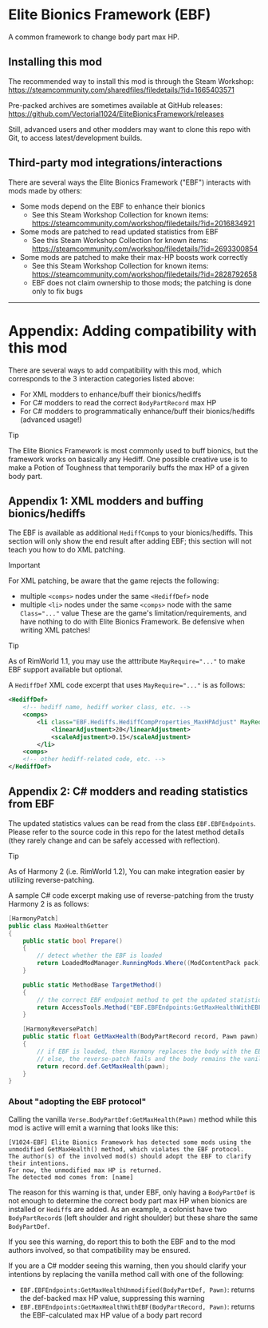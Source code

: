 # Elite Bionics Framework (EBF)
A common framework to change body part max HP.

## Installing this mod
The recommended way to install this mod is through the Steam Workshop: https://steamcommunity.com/sharedfiles/filedetails/?id=1665403571

Pre-packed archives are sometimes available at GitHub releases: https://github.com/Vectorial1024/EliteBionicsFramework/releases

Still, advanced users and other modders may want to clone this repo with Git, to access latest/development builds.

## Third-party mod integrations/interactions
There are several ways the Elite Bionics Framework ("EBF") interacts with mods made by others:
- Some mods depend on the EBF to enhance their bionics
  - See this Steam Workshop Collection for known items: https://steamcommunity.com/workshop/filedetails/?id=2016834921
- Some mods are patched to read updated statistics from EBF
  - See this Steam Workshop Collection for known items: https://steamcommunity.com/workshop/filedetails/?id=2693300854
- Some mods are patched to make their max-HP boosts work correctly
  - See this Steam Workshop Collection for known items: https://steamcommunity.com/workshop/filedetails/?id=2828792658
  - EBF does not claim ownership to those mods; the patching is done only to fix bugs

------

# Appendix: Adding compatibility with this mod
There are several ways to add compatibility with this mod, which corresponds to the 3 interaction categories listed above:
- For XML modders to enhance/buff their bionics/hediffs
- For C# modders to read the correct `BodyPartRecord` max HP
- For C# modders to programmatically enhance/buff their bionics/hediffs (advanced usage!)

> [!TIP]
> The Elite Bionics Framework is most commonly used to buff bionics, but the framework works on basically any Hediff.
> One possible creative use is to make a Potion of Toughness that temporarily buffs the max HP of a given body part.

## Appendix 1: XML modders and buffing bionics/hediffs
The EBF is available as additional `HediffComp`s to your bionics/hediffs. This section will only show the end result after adding EBF; this section will not teach you how to do XML patching.

> [!IMPORTANT]
> For XML patching, be aware that the game rejects the following:
> - multiple `<comps>` nodes under the same `<HediffDef>` node
> - multiple `<li>` nodes under the same `<comps>` node with the same `Class="..."` value
> These are the game's limitation/requirements, and have nothing to do with Elite Bionics Framework. Be defensive when writing XML patches!

> [!TIP]
> As of RimWorld 1.1, you may use the atttribute `MayRequire="..."` to make EBF support available but optional.

A `HediffDef` XML code excerpt that uses `MayRequire="..."` is as follows:

```xml
<HediffDef>
    <!-- hediff name, hediff worker class, etc. -->
    <comps>
        <li class="EBF.Hediffs.HediffCompProperties_MaxHPAdjust" MayRequire="V1024.EBFramework">
            <linearAdjustment>20</linearAdjustment>
            <scaleAdjustment>0.15</scaleAdjustment>
        </li>
    <comps>
    <!-- other hediff-related code, etc. -->
</HediffDef>
```

## Appendix 2: C# modders and reading statistics from EBF
The updated statistics values can be read from the class `EBF.EBFEndpoints`. Please refer to the source code in this repo for the latest method details (they rarely change and can be safely accessed with reflection). 

> [!TIP]
> As of Harmony 2 (i.e. RimWorld 1.2), You can make integration easier by utilizing reverse-patching.

A sample C# code excerpt making use of reverse-patching from the trusty Harmony 2 is as follows:

```c#
[HarmonyPatch]
public class MaxHealthGetter
{
    public static bool Prepare()
    {
        // detect whether the EBF is loaded
        return LoadedModManager.RunningMods.Where((ModContentPack pack) => pack != null && pack.ModMetaData.Active && pack.PackageId == "V1024.EBFramework");
    }

    public static MethodBase TargetMethod()
    {
        // the correct EBF endpoint method to get the updated statistics
        return AccessTools.Method("EBF.EBFEndpoints:GetMaxHealthWithEBF");
    }

    [HarmonyReversePatch]
    public static float GetMaxHealth(BodyPartRecord record, Pawn pawn)
    {
        // if EBF is loaded, then Harmony replaces the body with the EBF endpoint method
        // else, the reverse-patch fails and the body remains the vanilla GetMaxHealth().
        return record.def.GetMaxHealth(pawn);
    }
}
```

### About "adopting the EBF protocol"
Calling the vanilla `Verse.BodyPartDef:GetMaxHealth(Pawn)` method while this mod is active will emit a warning that looks like this:

```
[V1024-EBF] Elite Bionics Framework has detected some mods using the unmodified GetMaxHealth() method, which violates the EBF protocol. 
The author(s) of the involved mod(s) should adopt the EBF to clarify their intentions.
For now, the unmodified max HP is returned.
The detected mod comes from: [name]
```

The reason for this warning is that, under EBF, only having a `BodyPartDef` is not enough to determine the correct body part max HP when bionics are installed or `Hediff`s are added. As an example, a colonist have two `BodyPartRecord`s (left shoulder and right shoulder) but these share the same `BodyPartDef`.

If you see this warning, do report this to both the EBF and to the mod authors involved, so that compatibility may be ensured.

If you are a C# modder seeing this warning, then you should clarify your intentions by replacing the vanilla method call with one of the following:
- `EBF.EBFEndpoints:GetMaxHealthUnmodified(BodyPartDef, Pawn)`: returns the def-backed max HP value, suppressing this warning
- `EBF.EBFEndpoints:GetMaxHealthWithEBF(BodyPartRecord, Pawn)`: returns the EBF-calculated max HP value of a body part record

